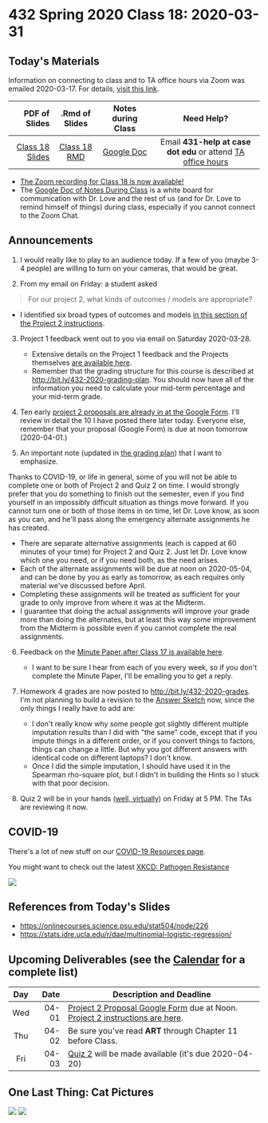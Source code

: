 # 432 Spring 2020 Class 18: 2020-03-31

## Today's Materials

Information on connecting to class and to TA office hours via Zoom was emailed 2020-03-17. For details, [visit this link](https://github.com/THOMASELOVE/2020-432/blob/master/zoom.md). 

PDF of Slides | .Rmd of Slides | Notes during Class | Need Help? 
------------: | :------------------: | :---------------------------: | :------------------------:
[Class 18 Slides](https://github.com/THOMASELOVE/2020-432/blob/master/classes/class18/432_2020_slides18.pdf) | [Class 18 RMD](https://github.com/THOMASELOVE/2020-432/blob/master/classes/class18/432_2020_slides18.Rmd) | [Google Doc](https://docs.google.com/document/d/1VpnXK654mVLJKMnbxMyhvLSEaOwyZhO2itaMf1a3N4U/edit?usp=sharing) | Email **431-help at case dot edu** or attend [TA office hours](https://github.com/THOMASELOVE/2020-432/blob/master/calendar.md#ta-office-hours)

- [The Zoom recording for Class 18 is now available!](https://cwru.zoom.us/rec/share/5cd4Arzo-HhJEqfst0z8Yel7OdXXaaa82yhN-acNmCuq59b2DZX_kGWZHZ6rznI?startTime=1585674140000)
- The [Google Doc of Notes During Class](https://docs.google.com/document/d/1VpnXK654mVLJKMnbxMyhvLSEaOwyZhO2itaMf1a3N4U/edit?usp=sharing) is a white board for communication with Dr. Love and the rest of us (and for Dr. Love to remind himself of things) during class, especially if you cannot connect to the Zoom Chat.

## Announcements

1. I would really like to play to an audience today. If a few of you (maybe 3-4 people) are willing to turn on your cameras, that would be great.

2. From my email on Friday: a student asked

> For our project 2, what kinds of outcomes / models are appropriate?

- I identified six broad types of outcomes and models [in this section of the Project 2 instructions](https://github.com/THOMASELOVE/2020-432/blob/master/projects/project2/README.md#what-kinds-of-outcomesmodels-are-appropriate-for-project-2).

3. Project 1 feedback went out to you via email on Saturday 2020-03-28.
    - Extensive details on the Project 1 feedback and the Projects themselves [are available here](https://github.com/THOMASELOVE/2020-432/blob/master/projects/project1/feedback/details.md).
    - Remember that the grading structure for this course is described at http://bit.ly/432-2020-grading-plan. You should now have all of the information you need to calculate your mid-term percentage and your mid-term grade.

4. Ten early [project 2 proposals are already in at the Google Form](https://github.com/THOMASELOVE/2020-432/blob/master/projects/project2/proposals/review.md). I'll review in detail the 10 I have posted there later today. Everyone else, remember that your proposal (Google Form) is due at noon tomorrow (2020-04-01.)

5. An important note (updated in [the grading plan](http://bit.ly/432-2020-grading-plan)) that I want to emphasize.

Thanks to COVID-19, or life in general, some of you will not be able to complete one or both of Project 2 and Quiz 2 on time. I would strongly prefer that you do something to finish out the semester, even if you find yourself in an impossibly difficult situation as things move forward. If you cannot turn one or both of those items in on time, let Dr. Love know, as soon as you can, and he'll pass along the emergency alternate assignments he has created. 

- There are separate alternative assignments (each is capped at 60 minutes of your time) for Project 2 and Quiz 2. Just let Dr. Love know which one you need, or if you need both, as the need arises. 
- Each of the alternate assignments will be due at noon on 2020-05-04, and can be done by you as early as tomorrow, as each requires only material we've discussed before April.
- Completing these assignments will be treated as sufficient for your grade to only improve from where it was at the Midterm.
- I guarantee that doing the actual assignments will improve your grade more than doing the alternates, but at least this way some improvement from the Midterm is possible even if you cannot complete the real assignments.

6. Feedback on the [Minute Paper after Class 17 is available here](http://bit.ly/432-2020-minute-17-feedback).
    - I want to be sure I hear from each of you every week, so if you don't complete the Minute Paper, I'll be emailing you to get a reply.
    
7. Homework 4 grades are now posted to http://bit.ly/432-2020-grades. I'm not planning to build a revision to the [Answer Sketch](https://github.com/THOMASELOVE/2020-432/tree/master/homework/hw04) now, since the only things I really have to add are:
    - I don't really know why some people got slightly different multiple imputation results than I did with "the same" code, except that if you impute things in a different order, or if you convert things to factors, things can change a little. But why you got different answers with identical code on different laptops? I don't know.
    - Once I did the simple imputation, I should have used it in the Spearman rho-square plot, but I didn't in building the Hints so I stuck with that poor decision.

8. Quiz 2 will be in your hands ([well, virtually](https://github.com/THOMASELOVE/2020-432/tree/master/quizzes/quiz2)) on Friday at 5 PM. The TAs are reviewing it now.

## COVID-19

There's a lot of new stuff on our [COVID-19 Resources page](https://github.com/THOMASELOVE/2020-432/blob/master/covid19resources.md).

You might want to check out the latest [XKCD: Pathogen Resistance](https://xkcd.com/2287/)

![](https://imgs.xkcd.com/comics/pathogen_resistance.png)

## References from Today's Slides

- https://onlinecourses.science.psu.edu/stat504/node/226
- https://stats.idre.ucla.edu/r/dae/multinomial-logistic-regression/

## Upcoming Deliverables (see the [Calendar](https://github.com/THOMASELOVE/2020-432/blob/master/calendar.md) for a complete list)

Day | Date  | Description and Deadline
:--: | ----: | ----------------------------------------------------------------------------------------------
Wed | 04-01 | [Project 2 Proposal Google Form](http://bit.ly/432-2020-project2-proposal-form) due at Noon. [Project 2 instructions are here](https://github.com/THOMASELOVE/2020-432/tree/master/projects/project2).
Thu | 04-02 | Be sure you've read **ART** through Chapter 11 before Class.
Fri | 04-03 | [Quiz 2](https://github.com/THOMASELOVE/2020-432/tree/master/quizzes/quiz2) will be made available (it's due 2020-04-20)

## One Last Thing: Cat Pictures

![](https://github.com/THOMASELOVE/2020-432/blob/master/classes/class18/alexander.jpg)
![](https://github.com/THOMASELOVE/2020-432/blob/master/classes/class18/fuzzington.jpg)
